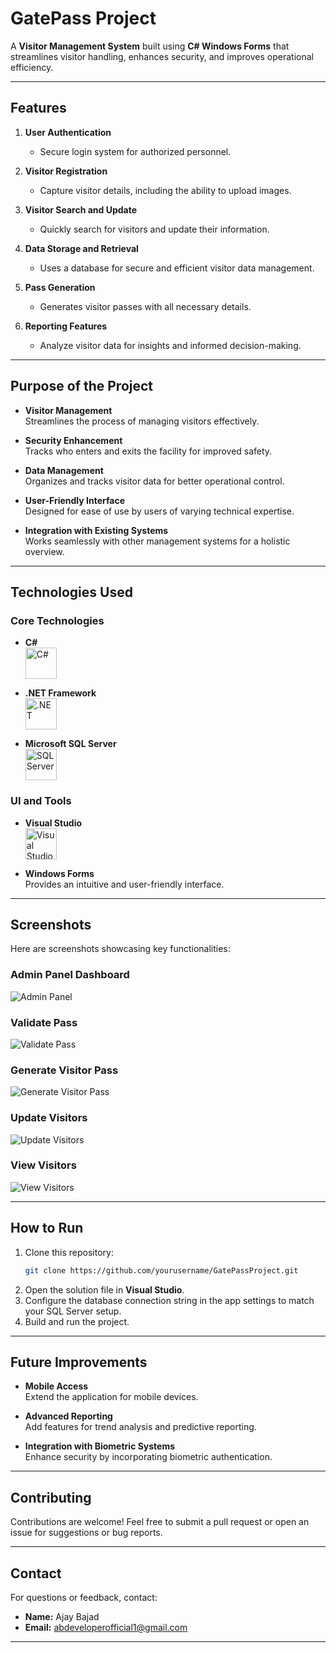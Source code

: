 
# GatePass Project

A **Visitor Management System** built using **C# Windows Forms** that streamlines visitor handling, enhances security, and improves operational efficiency.

---

## Features
1. **User Authentication**  
   - Secure login system for authorized personnel.

2. **Visitor Registration**  
   - Capture visitor details, including the ability to upload images.

3. **Visitor Search and Update**  
   - Quickly search for visitors and update their information.

4. **Data Storage and Retrieval**  
   - Uses a database for secure and efficient visitor data management.

5. **Pass Generation**  
   - Generates visitor passes with all necessary details.

6. **Reporting Features**  
   - Analyze visitor data for insights and informed decision-making.

---

## Purpose of the Project
- **Visitor Management**  
  Streamlines the process of managing visitors effectively.
  
- **Security Enhancement**  
  Tracks who enters and exits the facility for improved safety.

- **Data Management**  
  Organizes and tracks visitor data for better operational control.

- **User-Friendly Interface**  
  Designed for ease of use by users of varying technical expertise.

- **Integration with Existing Systems**  
  Works seamlessly with other management systems for a holistic overview.

---

## Technologies Used
### Core Technologies
- **C#**  
  <img src="https://upload.wikimedia.org/wikipedia/commons/4/4f/Csharp_Logo.png" alt="C#" width="50" height="50">
  
- **.NET Framework**  
  <img src="https://upload.wikimedia.org/wikipedia/commons/e/ee/.NET_Core_Logo.svg" alt=".NET" width="50" height="50">

- **Microsoft SQL Server**  
  <img src="https://upload.wikimedia.org/wikipedia/commons/8/87/Sql_data_base_with_logo.png" alt="SQL Server" width="50" height="50">

### UI and Tools
- **Visual Studio**  
  <img src="https://upload.wikimedia.org/wikipedia/commons/5/59/Visual_Studio_Icon_2019.svg" alt="Visual Studio" width="50" height="50">
  
- **Windows Forms**  
  Provides an intuitive and user-friendly interface.

---

## Screenshots
Here are screenshots showcasing key functionalities:

### Admin Panel Dashboard
![Admin Panel](https://github.com/user-attachments/assets/90046ff7-a421-461d-b122-04ebfd773583)

### Validate Pass
![Validate Pass](https://github.com/user-attachments/assets/bf7cf050-ed8f-4efb-9a4d-f16e10162073)

### Generate Visitor Pass
![Generate Visitor Pass](https://github.com/user-attachments/assets/2cc83967-af44-472b-939e-38d24ba65456)

### Update Visitors
![Update Visitors](https://github.com/user-attachments/assets/506485d9-4790-4381-95af-ca5a2a82da24)

### View Visitors
![View Visitors](https://github.com/user-attachments/assets/ebbfb642-7198-4fdf-b578-34fc6f06589e)

---

## How to Run
1. Clone this repository:
   ```bash
   git clone https://github.com/yourusername/GatePassProject.git
   ```
2. Open the solution file in **Visual Studio**.
3. Configure the database connection string in the app settings to match your SQL Server setup.
4. Build and run the project.

---

## Future Improvements
- **Mobile Access**  
  Extend the application for mobile devices.

- **Advanced Reporting**  
  Add features for trend analysis and predictive reporting.

- **Integration with Biometric Systems**  
  Enhance security by incorporating biometric authentication.

---

## Contributing
Contributions are welcome! Feel free to submit a pull request or open an issue for suggestions or bug reports.

---

## Contact
For questions or feedback, contact:
- **Name:** Ajay Bajad  
- **Email:** abdeveloperofficial1@gmail.com

---

